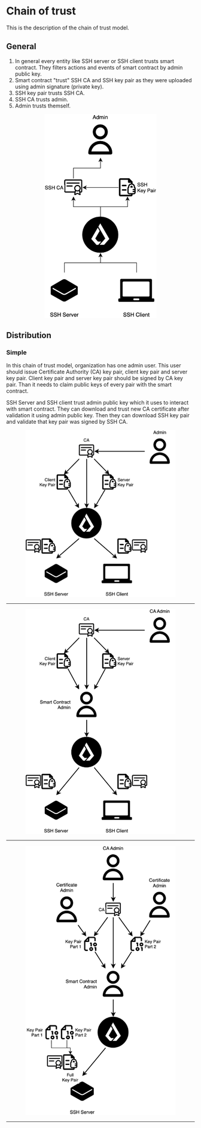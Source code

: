 # Chain of trust

This is the description of the chain of trust model.

## General

1. In general every entity like SSH server or SSH client trusts smart contract. They filters actions and events of smart contract by admin public key.
2. Smart contract "trust" SSH CA and SSH key pair as they were uploaded using admin signature (private key).
3. SSH key pair trusts SSH CA.
4. SSH CA trusts admin.
5. Admin trusts themself.

<p align="center">
  <img src="./images/chain_of_trust_general.png" alt="general" width="300"/>
</p>

## Distribution

### Simple

In this chain of trust model, organization has one admin user. This user should issue Certificate Authority (CA) key pair, client key pair and server key pair. Client key pair and server key pair should be signed by CA key pair. Than it needs to claim public keys of every pair with the smart contract.

SSH Server and SSH client trust admin public key which it uses to interact with smart contract. They can download and trust new CA certificate after validation it using admin public key. Then they can download SSH key pair and validate that key pair was signed by SSH CA.

<p align="center">
  <img src="./images/chain_of_trust_simple.png" alt="general" width="400"/>
</p>

---

<p align="center">
  <img src="./images/chain_of_trust_multi_admin.png" alt="general" width="400"/>
</p>

---

<p align="center">
  <img src="./images/chain_of_trust_multisig.png" alt="general" width="400"/>
</p>

---
